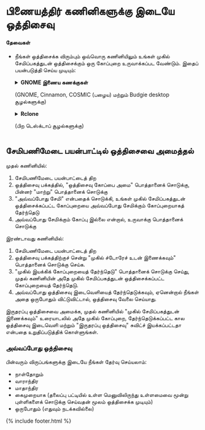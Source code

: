 # பிணையத்திர் கணினிகளுக்கு இடையே ஒத்திசைவு
#### தேவைகள்
- நீங்கள் ஒத்திசைக்க விரும்பும் ஒவ்வொரு கணினியிலும் உங்கள் முகில் சேமிப்பகத்துடன் ஒத்திசைக்கும் ஒரு கோப்புறை உருவாக்கப்பட வேண்டும். இதைப் பயன்படுத்தி செய்ய முடியும்:

  <details>
  <summary><b>GNOME இணைய கணக்குகள்</b><p>(GNOME, Cinnamon, COSMIC (பழைய) மற்றும் Budgie desktop சூழல்களுக்கு)</p></summary>
    <ul>
      <li>GNOME அமைப்புகளைத் திற</li>
      <li>இணைய கணக்குகள் பிரிவுக்குச் சென்று உங்கள் முகில் இயக்கி சேவையைத் தேர்ந்தெடு</li>
    </ul>
    <img src="https://raw.githubusercontent.com/vikdevelop/SaveDesktop/webpage/wiki/synchronization/screenshots/OnlineAccounts_en.png">
   </details>
    
    <details>
       <summary><b>Rclone</b><p>(பிற டெஸ்க்டாப் சூழல்களுக்கு)</p> </summary>
    <ul>
      <li>Rclone-ஐ நிறுவு</li>
      <pre><code>sudo -v ; curl https://rclone.org/install.sh | sudo bash </code></pre>
      <li>இந்த கட்டளையைப் பயன்படுத்தி Rclone ஐ அமைக்கவும், இது கிளவுட் டிரைவ் கோப்புறையை உருவாக்குகிறது, Rclone ஐ அமைத்து கோப்புறையை ஏற்றுகிறது.
      <pre><code>mkdir -p ~/Downloads/SaveDesktop/rclone_drive && rclone config create savedesktop your-cloud-drive-service && nohup rclone mount savedesktop: ~/Downloads/SaveDesktop/rclone_drive --vfs-cache-mode writes & echo "இயக்கி வெற்றிகரமாக ஏற்றப்பட்டுள்ளது"</code></pre>
      <p>* <code>your-cloud-drive-service</code> என்பதற்குப் பதிலாக, <code>drive</code> (Google Drive-க்கு), <code>onedrive</code>, <code>dropbox</code> போன்ற உங்கள் கிளவுட் டிரைவ் சேவையின் பெயரைப் பயன்படுத்தவும்.</p></li>
      <li><a href="https://flathub.org/apps/com.github.tchx84.Flatseal">Flatseal பயன்பாட்டில்</a> உருவாக்கப்பட்ட கோப்புறையை அணுக அனுமதிக்கவும்.</li>
      </ul>
    </details>

## சேமிபணிமேடை பயன்பாட்டில் ஒத்திசைவை அமைத்தல்
முதல் கணினியில்:
1. சேமிபணிமேடை பயன்பாட்டைத் திற
2. ஒத்திசைவு பக்கத்தில், "ஒத்திசைவு கோப்பை அமை" பொத்தானைக் சொடுக்கு, பின்னர் "மாற்று" பொத்தானைக் சொடுக்கு
3. "அவ்வப்போது சேமி" என்பதைக் சொடுக்கி, உங்கள் முகில் சேமிப்பகத்துடன் ஒத்திசைக்கப்பட்ட கோப்புறையை அவ்வப்போது சேமிக்கும் கோப்புறையாகத் தேர்ந்தெடு
4. அவ்வப்போது சேமிக்கும் கோப்பு இல்லை என்றால், உருவாக்கு பொத்தானைக் சொடுக்கு

இரண்டாவது கணினியில்:
1. சேமிபணிமேடை பயன்பாட்டைத் திற
2. ஒத்திசைவு பக்கத்திற்குச் சென்று "முகில் ச்டோரேச் உடன் இணைக்கவும்" பொத்தானைக் சொடுக்கு செய்க.
3. "முகில் இயக்கிக் கோப்புறையைத் தேர்ந்தெடு" பொத்தானைக் சொடுக்கு செய்து, முதல் கணினியின் அதே முகில் சேமிப்பகத்துடன் ஒத்திசைக்கப்பட்ட கோப்புறையைத் தேர்ந்தெடு.
4. அவ்வப்போது ஒத்திசைவு இடைவெளியைத் தேர்ந்தெடுக்கவும், ஏனென்றால் நீங்கள் அதை ஒருபோதும் விட்டுவிட்டால், ஒத்திசைவு வேலை செய்யாது.

இருதரப்பு ஒத்திசைவை அமைக்க, முதல் கணினியில் "முகில் சேமிப்பகத்துடன் இணைக்கவும்" உரையாடலில் அதே முகில் கோப்புறை, தேர்ந்தெடுக்கப்பட்ட கால ஒத்திசைவு இடைவெளி மற்றும் "இருதரப்பு ஒத்திசைவு" சுவிட்ச் இயக்கப்பட்டதா என்பதை உறுதிப்படுத்திக் கொள்ளுங்கள்.

### அவ்வப்போது ஒத்திசைவு
பின்வரும் விருப்பங்களுக்கு இடையே நீங்கள் தேர்வு செய்யலாம்:
- நாள்தோறும்
- வாராந்திர
- மாதாந்திர
- கைமுறையாக (தலைப்பு பட்டியில் உள்ள மெனுவிலிருந்து உள்ளமைவை மூன்று புள்ளிகளைக் சொடுக்கு செய்வதன் மூலம் ஒத்திசைக்க முடியும்)
- ஒருபோதும் (எதுவும் நடக்கவில்லை)

{% include footer.html %}
